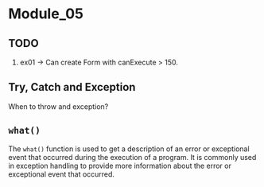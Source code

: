 # Module_05

## TODO

1. ex01 -> Can create Form with canExecute > 150.


## Try, Catch and Exception

When to throw and exception?


## `what()`

The `what()` function is used to get a description of an error or exceptional event that occurred during the execution of a program. It is commonly used in exception handling to provide more information about the error or exceptional event that occurred.

